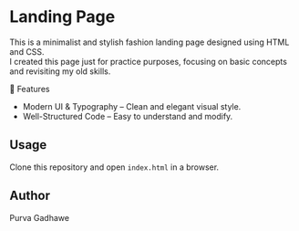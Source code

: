 # Landing Page  
This is a minimalist and stylish fashion landing page designed using HTML and CSS.  
I created this page just for practice purposes, focusing on basic concepts and revisiting my old skills.  

🚀 Features
- Modern UI & Typography – Clean and elegant visual style.
- Well-Structured Code – Easy to understand and modify.

## Usage  
Clone this repository and open `index.html` in a browser.  

## Author  
Purva Gadhawe

